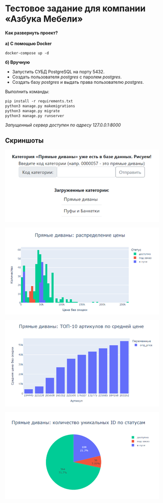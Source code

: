 # Тестовое задание для компании «Азбука Мебели»


#### Как развернуть проект?

**а) С помощью Docker**

    docker-compose up -d

**б) Вручную**

- Запустить СУБД PostgreSQL на порту 5432.
- Создать пользователя *postgres* с паролем *postgres*.
- Создать базу *postgres* и выдать права пользователю *postgres*.

Выполнить команды:

    pip install -r requirements.txt
    python3 manage.py makemigrations
    python3 manage.py migrate
    python3 manage.py runserver
    
*Запущенный сервер доступен по адресу 127.0.0.1:8000*


## Скриншоты

<p align="center">
  <img src="https://github.com/EvilPug/furniture_analysis/raw/master/screenshots/category_select.png" />
</p>

<p align="center">
  <img src="https://github.com/EvilPug/furniture_analysis/raw/master/screenshots/graph_1.png" />
</p>

<p align="center">
  <img src="https://github.com/EvilPug/furniture_analysis/raw/master/screenshots/graph_2.png" />
</p>

<p align="center">
  <img src="https://github.com/EvilPug/furniture_analysis/raw/master/screenshots/graph_3.png" />
</p>


